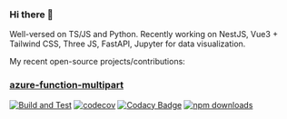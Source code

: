 ### Hi there 👋

Well-versed on TS/JS and Python. Recently working on NestJS, Vue3 + Tailwind CSS, Three JS, FastAPI, Jupyter for data visualization. 

My recent open-source projects/contributions: 
### [azure-function-multipart](https://github.com/anzharip/azure-function-multipart#azure-function-multipart) 
[![Build and Test](https://github.com/anzharip/azure-function-multipart/actions/workflows/build-and-test.yml/badge.svg)](https://github.com/anzharip/azure-function-multipart/actions)
[![codecov](https://codecov.io/gh/anzharip/azure-function-multipart/branch/main/graph/badge.svg?token=LWQJDZNQV7)](https://codecov.io/gh/anzharip/azure-function-multipart)
[![Codacy Badge](https://app.codacy.com/project/badge/Grade/96165dceeefa4968b4822ab97d846faa)](https://www.codacy.com/gh/anzharip/azure-function-multipart/dashboard?utm_source=github.com&utm_medium=referral&utm_content=anzharip/azure-function-multipart&utm_campaign=Badge_Grade)
[![npm downloads](https://img.shields.io/npm/dm/@anzp/azure-function-multipart)](https://www.npmjs.com/package/@anzp/azure-function-multipart)

<!--
**anzharip/anzharip** is a ✨ _special_ ✨ repository because its `README.md` (this file) appears on your GitHub profile.

Here are some ideas to get you started:

- 🔭 I’m currently working on ...
- 🌱 I’m currently learning ...
- 👯 I’m looking to collaborate on ...
- 🤔 I’m looking for help with ...
- 💬 Ask me about ...
- 📫 How to reach me: ...
- 😄 Pronouns: ...
- ⚡ Fun fact: ...
-->
